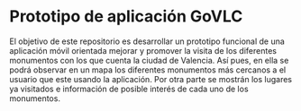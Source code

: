 # Prototipo de aplicación GoVLC
El objetivo de este repositorio es desarrollar un prototipo funcional de una aplicación móvil orientada mejorar y 
promover la visita de los diferentes monumentos con los que cuenta la ciudad de Valencia. Así pues, en ella se podrá observar en un mapa los diferentes monumentos 
más cercanos a el usuario que este usando la aplicación. Por otra parte se mostrán los lugares ya visitados e información de posible interés de
cada uno de los monumentos.
